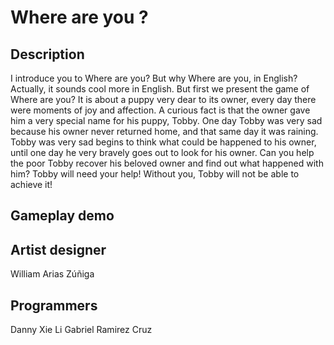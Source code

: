 # Where are you ?

## Description
I introduce you to Where are you? But why Where are you, in English? Actually, it sounds cool more in English. But first we present the game of Where are you? It is about a puppy very dear to its owner, every day there were moments of joy and affection. A curious fact is that the owner gave him a very special name for his puppy, Tobby. One day Tobby was very sad because his owner never returned home, and that same day it was raining. Tobby was very sad begins to think what could be happened to his owner, until one day he very bravely goes out to look for his owner. Can you help the poor Tobby recover his beloved owner and find out what happened with him? Tobby will need your help! Without you, Tobby will not be able to achieve it!

## Gameplay demo

## Artist designer
William Arias Zúñiga

## Programmers
Danny Xie Li 
Gabriel Ramirez Cruz
